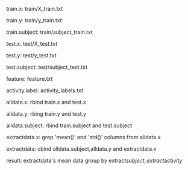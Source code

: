 train.x: train/X_train.txt 

train.y: train/y_train.txt

train.subject: train/subject_train.txt

test.x: test/X_test.txt

test.y: test/y_test.txt

test.subject: test/subject_test.txt

feature: feature.txt

activity.label: activity_labels.txt

alldata.x: rbind train.x and test.x

alldata.y: rbing train.y and test.y

alldata.subject: rbind train.subject and test.subject

extractdata.x: grep 'mean()' and 'std()' columns from alldata.x

extractdata: cbind alldata.subject,alldata.y and extractdata.x

result: extractdata's mean data group by extract$subject,extract$activity 